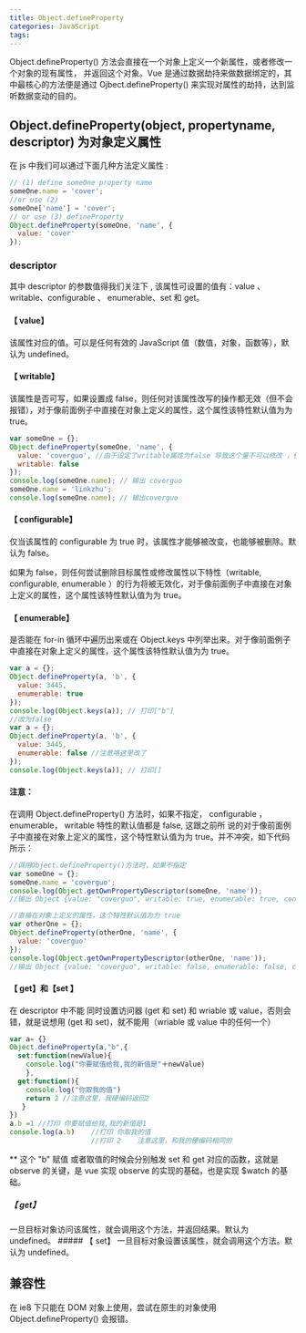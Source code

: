 ```yaml
---
title: Object.defineProperty
categories: JavaScript
tags:
---
```


Object.defineProperty() 方法会直接在一个对象上定义一个新属性，或者修改一个对象的现有属性， 并返回这个对象。Vue 是通过数据劫持来做数据绑定的，其中最核心的方法便是通过 Ojbect.defineProperty() 来实现对属性的劫持，达到监听数据变动的目的。

<!--more-->

## Object.defineProperty(object, propertyname, descriptor) 为对象定义属性

在 js 中我们可以通过下面几种方法定义属性 :

```javascript
// (1) define someOne property name
someOne.name = 'cover';
//or use (2)
someOne['name'] = 'cover';
// or use (3) defineProperty
Object.defineProperty(someOne, 'name', {
  value: 'cover'
});
```

### descriptor

其中 descriptor 的参数值得我们关注下 , 该属性可设置的值有：value 、 writable、configurable 、 enumerable、set 和 get。

#### 【 value】

该属性对应的值。可以是任何有效的 JavaScript 值（数值，对象，函数等），默认为 undefined。

#### 【 writable】

该属性是否可写，如果设置成 false，则任何对该属性改写的操作都无效（但不会报错），对于像前面例子中直接在对象上定义的属性，这个属性该特性默认值为为 true。

```javascript
var someOne = {};
Object.defineProperty(someOne, 'name', {
  value: 'coverguo', //由于设定了writable属性为false 导致这个量不可以修改 ，任何修改豆浆无效化
  writable: false
});
console.log(someOne.name); // 输出 coverguo
someOne.name = 'linkzhu';
console.log(someOne.name); // 输出coverguo
```

#### 【 configurable】

仅当该属性的 configurable 为 true 时，该属性才能够被改变，也能够被删除。默认为 false。

如果为 false，则任何尝试删除目标属性或修改属性以下特性（writable, configurable, enumerable ）的行为将被无效化，对于像前面例子中直接在对象上定义的属性，这个属性该特性默认值为为 true。

#### 【 enumerable】

是否能在 for-in 循环中遍历出来或在 Object.keys 中列举出来。对于像前面例子中直接在对象上定义的属性，这个属性该特性默认值为为 true。

```javascript
var a = {};
Object.defineProperty(a, 'b', {
  value: 3445,
  enumerable: true
});
console.log(Object.keys(a)); // 打印["b"]
//改为false
var a = {};
Object.defineProperty(a, 'b', {
  value: 3445,
  enumerable: false //注意咯这里改了
});
console.log(Object.keys(a)); // 打印[]
```

#### 注意：

在调用 Object.defineProperty() 方法时，如果不指定， configurable ， enumerable， writable 特性的默认值都是 false, 这跟之前所 说的对于像前面例子中直接在对象上定义的属性，这个特性默认值为为 true。并不冲突，如下代码所示：

```javascript
//调用Object.defineProperty()方法时，如果不指定
var someOne = {};
someOne.name = 'coverguo';
console.log(Object.getOwnPropertyDescriptor(someOne, 'name'));
//输出 Object {value: "coverguo", writable: true, enumerable: true, configurable: true}

//直接在对象上定义的属性，这个特性默认值为为 true
var otherOne = {};
Object.defineProperty(otherOne, 'name', {
  value: 'coverguo'
});
console.log(Object.getOwnPropertyDescriptor(otherOne, 'name'));
//输出 Object {value: "coverguo", writable: false, enumerable: false, configurable: false}
```

#### 【 get】和【set 】

在 descriptor 中不能 同时设置访问器 (get 和 set) 和 wriable 或 value，否则会错，就是说想用 (get 和 set)，就不能用（wriable 或 value 中的任何一个）

```javascript
var a= {}
Object.defineProperty(a,"b",{
  set:function(newValue){
    console.log("你要赋值给我,我的新值是"＋newValue)
    },
  get:function(){
    console.log("你取我的值")
    return 2 //注意这里，我硬编码返回2
   }
})
a.b =1 //打印 你要赋值给我,我的新值是1
console.log(a.b)    //打印 你取我的值
                    //打印 2    注意这里，和我的硬编码相同的
```

\*\* 这个 "b" 赋值 或者取值的时候会分别触发 set 和 get 对应的函数，这就是 observe 的关键，是 vue 实现 observe 的实现的基础，也是实现 \$watch 的基础。

##### 【 get】

一旦目标对象访问该属性，就会调用这个方法，并返回结果。默认为 undefined。 ##### 【 set】 一旦目标对象设置该属性，就会调用这个方法。默认为 undefined。

## 兼容性

在 ie8 下只能在 DOM 对象上使用，尝试在原生的对象使用 Object.defineProperty() 会报错。
